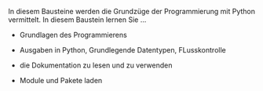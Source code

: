 In diesem Bausteine werden die Grundzüge der Programmierung mit Python vermittelt. 
In diesem Baustein lernen Sie ...

  - Grundlagen des Programmierens
  
  - Ausgaben in Python, Grundlegende Datentypen, FLusskontrolle

  - die Dokumentation zu lesen und zu verwenden

  - Module und Pakete laden

